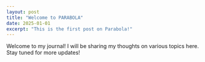 ```yaml
---
layout: post
title: "Welcome to PARABOLA"
date: 2025-01-01
excerpt: "This is the first post on Parabola!"
---
```


Welcome to my journal! I will be sharing my thoughts on various topics here. Stay tuned for more updates!
